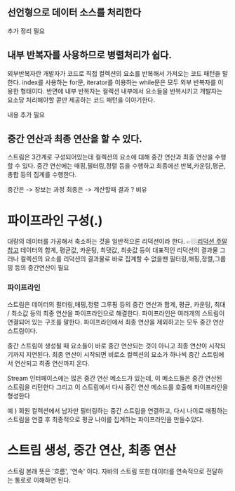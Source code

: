 ## 선언형으로 데이터 소스를 처리한다


추가 정리 필요


## 내부 반복자를 사용하므로 병렬처리가 쉽다.
외부반복자란 개발자가 코드로 직접 컬렉션의 요소를 반복해서 가져오는 코드 
패턴을 말한다.
index를 사용하는 for문, iterator를 이용하는 while문은 모두 외부 반복자를 
이용한 형태이다.
반면에 내부 반복자는 컬렉션 내부에서 요소들을 반복시키고 개발자는 요소당 
처리해야할 콛만 제공하는 코드 패턴을 이야기한다.

내용 추가 필요

## 중간 연산과 최종 연산을 할 수 있다.
스트림은 3간계로 구성되어있는데 컬렉션의 요소에 대해 중간 연산과 최종 
연산을 수행할 수 있다.
중간 연산에는 매핑,필터링,정렬 등을 수행하고 최종에선 
반복,카운팅,평균,총합 등의 집계를 수행한다.

중간은 -> 장보는 과정 
최종은 -> 계산할때 결과 ? 비유

# 파이프라인 구성(.)
대량의 데이터를 가공해서 축소하는 것을 일반적으론 리덕션이라 한다.
👉🏼[리덕션 주말 
참고](https://velog.io/@gustjtmd/%EB%A6%AC%EB%8D%95%EC%85%98-%EB%B3%91%EB%A0%AC-%EC%8A%A4%ED%8A%B8%EB%A6%BC)
데이터의 합계, 평균값, 카운팅, 최댓값, 최솟값 등이 대표적인 리덕션의 
결과물
그러나 컬렉션의 요소를 리덕션의 결과물로 바로 집계할 수 없을땐 
필터링,매핑,정렬,그룹핑 등의 중간연산이 필요 

### 파이프라인
스트림은 데이터의 필터링,매핑,정렬 그루핑 등의 중간 연산과 합계, 평균, 
카운팅, 최대 / 최소값 등의 최종 연산을 파이프라인으로 해결한다.
파이프라인은 여러개의 스트림이 연결되어 있는 구조를 말한다.
파이프라인에서 최종 연산을 제외하고는 모두 중간 연산 스트림이다.



중간 스트림이 생성될 때 요소들이 바로 중간 연산되는 것이 아니고 최종 
연산이 시작되기까지 지연된다.
최종 연산이 시작되면 비로소 컬렉션의 요소가 하나씩 중간 스트림에서 
연산되고 최종 연산까지 온다.

Stream 인터페이스에는 많은 중간 연산 메소드가 있는데, 이 메소드들은 중간 
연산된 스트림을 리턴한다
그리고 이 스트림에서 다시 중간 연산 메소드를 호출해 파이프라인을 형성한다

예 ) 회원 컬렉션에서 남자만 필터링하는 중간 스트림을 연결하고, 다시 나이로 
매핑하는 스트림을 연결 후
최종적으로 평균 나이를 집계하는 파이프라인을 만들수있다.


# 스트림 생성, 중간 연산, 최종 연산
스트림 본래 뜻은 '흐름', '연속' 이다.
자바의 스트림 또한 데이터를 연속적으로 전달하는 통로로 이해하면 된다.

